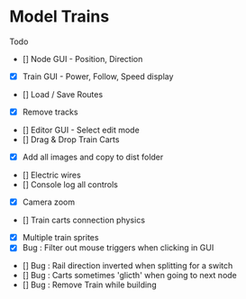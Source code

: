 # Model Trains

Todo

-   [] Node GUI - Position, Direction
-   [x] Train GUI - Power, Follow, Speed display
-   [] Load / Save Routes
-   [x] Remove tracks
-   [] Editor GUI - Select edit mode
-   [] Drag & Drop Train Carts
-   [x] Add all images and copy to dist folder
-   [] Electric wires
-   [] Console log all controls
-   [x] Camera zoom
-   [] Train carts connection physics
-   [x] Multiple train sprites
-   [x] Bug : Filter out mouse triggers when clicking in GUI
-   [] Bug : Rail direction inverted when splitting for a switch
-   [] Bug : Carts sometimes 'glicth' when going to next node
-   [] Bug : Remove Train while building
